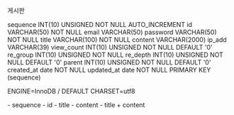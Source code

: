 <board> 게시판

sequence    INT(10)         UNSIGNED NOT NULL AUTO_INCREMENT
id          VARCHAR(50)     NOT NULL
email       VARCHAR(50)
password    VARCHAR(50)     NOT NULL
title       VARCHAR(100)    NOT NULL
content     VARCHAR(2000)
ip_add      VARCHAR(39)
view_count  INT(10)         UNSIGNED NOT NULL DEFAULT '0'
re_group    INT(10)         UNSIGNED NOT NULL
re_depth    INT(10)         UNSIGNED NOT NULL DEFAULT '0'
parent      INT(10)         UNSIGNED NOT NULL DEFAULT '0'
created_at  date            NOT NULL
updated_at  date            NOT NULL
PRIMARY KEY (sequence)

ENGINE=InnoDB / DEFAULT CHARSET=utf8

<INDEX>
 - sequence
 - id
 - title
 - content
 - title + content
